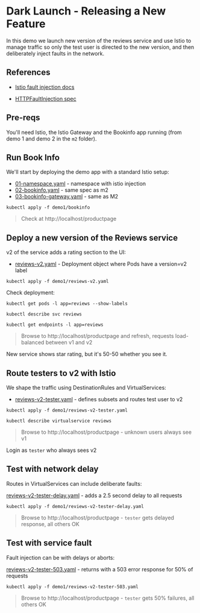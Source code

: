 # Dark Launch - Releasing a New Feature

In this demo we launch new version of the reviews service and use Istio to manage traffic so only the test user is directed to the new version, and then deliberately inject faults in the network.

## References

- [Istio fault injection docs](https://istio.io/latest/docs/tasks/traffic-management/fault-injection/)

- [HTTPFaultInjection spec](https://istio.io/latest/docs/reference/config/networking/virtual-service/#HTTPFaultInjection)


## Pre-reqs

You'll need Istio, the Istio Gateway and the Bookinfo app running (from demo 1 and demo 2 in the `m2` folder).


## Run Book Info

We'll start by deploying the demo app with a standard Istio setup:

- [01-namespace.yaml](./bookinfo/01-namespace.yaml) - namespace with istio injection
- [02-bookinfo.yaml](./bookinfo/02-bookinfo.yaml) - same spec as m2
- [03-bookinfo-gateway.yaml](./bookinfo/03-bookinfo-gateway.yaml) - same as M2

```
kubectl apply -f demo1/bookinfo
```

> Check at http://localhost/productpage


## Deploy a new version of the Reviews service

v2 of the service adds a rating section to the UI:

- [reviews-v2.yaml](./reviews-v2.yaml) - Deployment object where Pods have a version=v2 label

```
kubectl apply -f demo1/reviews-v2.yaml
```

Check deployment:

```
kubectl get pods -l app=reviews --show-labels

kubectl describe svc reviews

kubectl get endpoints -l app=reviews
```

> Browse to http://localhost/productpage and refresh, requests load-balanced between v1 and v2

New service shows star rating, but it's 50-50 whether you see it.

## Route testers to v2 with Istio

We shape the traffic using DestinationRules and VirtualServices:

- [reviews-v2-tester.yaml](./reviews-v2-tester.yaml) - defines subsets and routes test user to v2

```
kubectl apply -f demo1/reviews-v2-tester.yaml

kubectl describe virtualservice reviews
```

> Browse to http://localhost/productpage - unknown users always see v1 

Login as `tester` who always sees v2


## Test with network delay

Routes in VirtualServices can include deliberate faults:

[reviews-v2-tester-delay.yaml](./reviews-v2-tester-delay.yaml) - adds a 2.5 second delay to all requests

```
kubectl apply -f demo1/reviews-v2-tester-delay.yaml
```

> Browse to http://localhost/productpage - `tester` gets delayed response, all others OK

## Test with service fault

Fault injection can be with delays or aborts:

[reviews-v2-tester-503.yaml](./reviews-v2-tester-503.yaml) - returns with a 503 error response for 50% of requests

```
kubectl apply -f demo1/reviews-v2-tester-503.yaml
```

> Browse to http://localhost/productpage -  `tester` gets 50% failures, all others OK